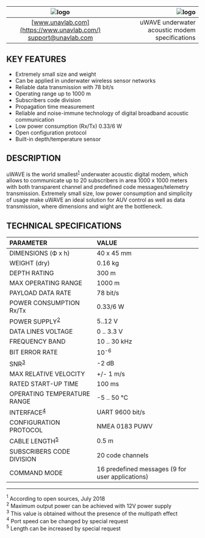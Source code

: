 | ![logo](https://ucnl.github.io/documentation/sm_logo.png) | ![logo](https://ucnl.github.io/documentation/def_modem_yellow.png) |
| :--: | --: |
| [www.unavlab.com](https://www.unavlab.com/) <br/> [support@unavlab.com](mailto:support@unavlab.com) | uWAVE underwater acoustic modem specifications |

## KEY FEATURES
* Extremely small size and weight
* Can be applied in underwater wireless sensor networks
* Reliable data transmission with 78 bit/s
* Operating range up to 1000 m
* Subscribers code division
* Propagation time measurement
* Reliable and noise-immune technology of digital broadband acoustic communication
* Low power consumption (Rx/Tx) 0.33/6 W
* Open configuration protocol
* Built-in depth/temperature sensor

## DESCRIPTION
uWAVE is the world smallest<sup>[1](#footnote1)</sup> underwater acoustic digital modem, which allows to communicate 
up to 20 subscribers in area 1000 x 1000 meters with both transparent channel and predefined code messages/telemetry transmission.
Extremely small size, low power consumption and simplicity of usage make uWAVE an ideal solution for AUV control as well as data 
transmission, where dimensions and wight are the bottleneck.

## TECHNICAL SPECIFICATIONS
| PARAMETER | VALUE |
| :-- | :-- |
| DIMENSIONS (Ф х h) | 40 x 45 mm |
| WEIGHT (dry) | 0.16 kg |
| DEPTH RATING |	300 m |
| MAX OPERATING RANGE |	1000 m |
| PAYLOAD DATA RATE | 78 bit/s |
| POWER CONSUMPTION Rx/Tx | 0.33/6 W |
| POWER SUPPLY<sup>[2](#footnote2)</sup> | 	5..12 V |
| DATA LINES VOLTAGE | 	0 .. 3.3 V |
| FREQUENCY BAND | 10 .. 30 kHz |
| BIT ERROR RATE | 10<sup>-6</sup> |
| SNR<sup>[3](#footnote3)</sup> |	-2 dB |
| MAX RELATIVE VELOCITY | +/- 1 m/s |
| RATED START-UP TIME | 100 ms |
| OPERATING TEMPERATURE RANGE | -5 .. 50 °C |
| INTERFACE<sup>[4](#footnote4)</sup> | UART 9600 bit/s |
| CONFIGURATION PROTOCOL | NMEA 0183 PUWV |
| CABLE LENGTH<sup>[5](#footnote5)</sup> | 0.5 m |
| SUBSCRIBERS CODE DIVISION | 20 code channels |
| COMMAND MODE | 16 predefined messages (9 for user applications) |
  
_________
<a name="footnote1"><sup>1</sup></a> According to open sources, July 2018  
<a name="footnote2"><sup>2</sup></a> Maximum output power can be achieved with 12V power supply  
<a name="footnote3"><sup>3</sup></a> This value is obtained without the presence of the multipath effect   
<a name="footnote4"><sup>4</sup></a> Port speed can be changed by special request  
<a name="footnote5"><sup>5</sup></a> Length can be increased by special request  
